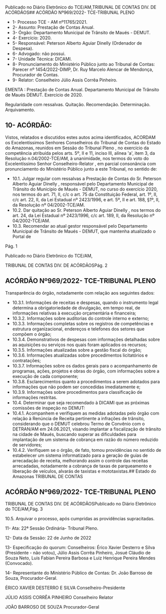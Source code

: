 Publicado  no  Diário  Eletrônico do TCE/AM,TRIBUNAL DE CONTAS DIV. DE ACÓRDÃOS## ACÓRDÃO Nº969/2022- TCE-TRIBUNAL PLENO

- 1- Processo TCE - AM nº11765/2021.
- 2- Assunto: Prestação de Contas Anual.
- 3- Órgão: Departamento Municipal de Trânsito de Maués - DEMUT.
- 4- Exercício: 2020.
- 5- Responsável: Peterson Alberto Aguiar Dinelly (Ordenador de Despesa).
- 6- Advogado: não possui.
- 7- Unidade Técnica: DICAMI.
- 8- Pronunciamento  do  Ministério  Público  junto  ao  Tribunal  de  Contas: Parecer  nº 1454/2022-DIMP, Dr. Ruy Marcelo Alencar de Mendonça, Procurador de Contas.
- 9- Relator: Conselheiro Júlio Assis Corrêa Pinheiro.

EMENTA : Prestação de Contas Anual. Departamento  Municipal  de  Trânsito  de  Maués  DEMUT. Exercício de 2020.

Regularidade com ressalvas. Quitação. Recomendação. Determinação. Arquivamento.

## 10-  ACÓRDÃO:

Vistos, relatados e discutidos estes autos acima identificados, ACORDAM os Excelentíssimos Senhores Conselheiros do Tribunal de Contas do Estado do Amazonas, reunidos em Sessão do Tribunal Pleno , no exercício da competência atribuída pelos arts. 5º, II e 11, inciso III, alínea 'a', item 3, da Resolução n.04/2002-TCE/AM, à unanimidade, nos termos do voto do Excelentíssimo Senhor Conselheiro-Relator , em  parcial consonância com pronunciamento do Ministério Público junto a este Tribunal, no sentido de:

- 10.1. Julgar regular com ressalvas a  Prestação de Contas do Sr. Peterson Alberto  Aguiar  Dinelly ,  responsável  pelo  Departamento  Municipal  de Trânsito do Município de Maués - DEMUT, no curso do exercício 2020, nos termos do art. 71, II, c/c o art. 75 da Constituição Federal, art. 1º, II, c/c art. 22, II, da Lei Estadual nº 2423/1996, e art. 5º, II e art. 188, §1º, II, da Resolução nº 04/2002-TCE/AM.
- 10.2. Dar quitação ao Sr. Peterson Alberto Aguiar Dinelly , nos termos do art. 24,  da  Lei  Estadual  nº  2423/1996,  c/c  art.  189,  II,  da  Resolução  nº 04/2002-TCE/AM.
- 10.3. Recomendar ao  atual  gestor  responsável  pelo Departamento  Municipal de  Trânsito  de  Maués  -  DEMUT, que  mantenha  atualizado  o  Portal  de

Pág. 1

Publicado  no  Diário  Eletrônico do TCE/AM,

TRIBUNAL DE CONTAS DIV. DE ACÓRDÃOSPág. 2

## ACÓRDÃO Nº969/2022- TCE-TRIBUNAL PLENO

Transparência do órgão, notadamente com relação aos seguintes dados:

- 10.3.1. Informações de receitas e despesas, quando o instrumento legal determina a obrigatoriedade de divulgação,  em  tempo  real,  de  informações  relativas  à execução orçamentária e financeira;
- 10.3.2. Informações sobre auditorias do controle interno e externo;
- 10.3.3. Informações completas sobre os registros de competências e estrutura organizacional, endereços e telefones dos setores que compõem o órgão;
- 10.3.4. Demonstrativos de despesas com informações detalhadas sobre as aquisições ou serviços nos quais foram aplicados os recursos;
- 10.3.5. Informações atualizadas sobre a gestão fiscal do órgão;
- 10.3.6. Informações atualizadas sobre procedimentos licitatórios e contratações;
- 10.3.7. Informações sobre os dados gerais para o acompanhamento de programas, ações, projetos e obras do órgão, com informações sobre a execução de cada componente;
- 10.3.8. Esclarecimentos quanto a procedimentos a serem adotados para informações que não podem ser concedidas imediatamente e;
- 10.3.9. Informações  sobre  procedimentos  para  classificação  de informações restritas.
- 10.4. Determinar que seja recomendado à DICAMI que as próximas comissões de inspeção no DEMUT:
- 10.4.1. Acompanhem  e  verifiquem  as  medidas  adotadas  pelo órgão  com  relação  à  Renúncia  de  Receita  pertinente  a infrações de trânsito, considerando que o DEMUT celebrou Termo  de  Convênio  com  o  DETRAN/AM  em  24.06.2021, visando  implantar  a  fiscalização  de  trânsito  na  cidade  de Maués, buscando superar as dificuldades para implantação de um sistema de cobrança em razão do número reduzido de servidores;
- 10.4.2. Verifiquem  se  o  órgão,  de  fato,  tomou  providências  no sentido  de  estabelecer  um  sistema  informatizado  para  a geração  de  guias  de  arrecadação  de  receita,  melhorando assim o controle das receitas arrecadadas, notadamente a cobrança de taxas de parqueamento e liberação de veículos, alvarás de taxistas e mototaxistas.## Estado do Amazonas TRIBUNAL DE CONTAS

## ACÓRDÃO Nº969/2022- TCE-TRIBUNAL PLENO

TRIBUNAL DE CONTAS DIV. DE ACÓRDÃOSPublicado  no  Diário  Eletrônico do TCE/AM,Pág. 3

10.5. Arquivar o processo, após cumpridas as providências supracitadas.

11-  Ata: 22ª Sessão Ordinária- Tribunal Pleno.

12-  Data da Sessão: 22 de Junho de 2022

13-  Especificação do quorum: Conselheiros: Érico Xavier Desterro e Silva (Presidente - não  votou),  Júlio  Assis  Corrêa  Pinheiro,  Josué  Cláudio  de  Souza  Neto,  Luis  Fabian Pereira Barbosa e Luiz Henrique Pereira Mendes (Convocado).

14-  Representante  do  Ministério  Público  de  Contas: Dr.  João  Barroso  de  Souza, Procurador-Geral.

ÉRICO XAVIER DESTERRO E SILVA Conselheiro-Presidente

JÚLIO ASSIS CORRÊA PINHEIRO Conselheiro Relator

JOÃO BARROSO DE SOUZA Procurador-Geral